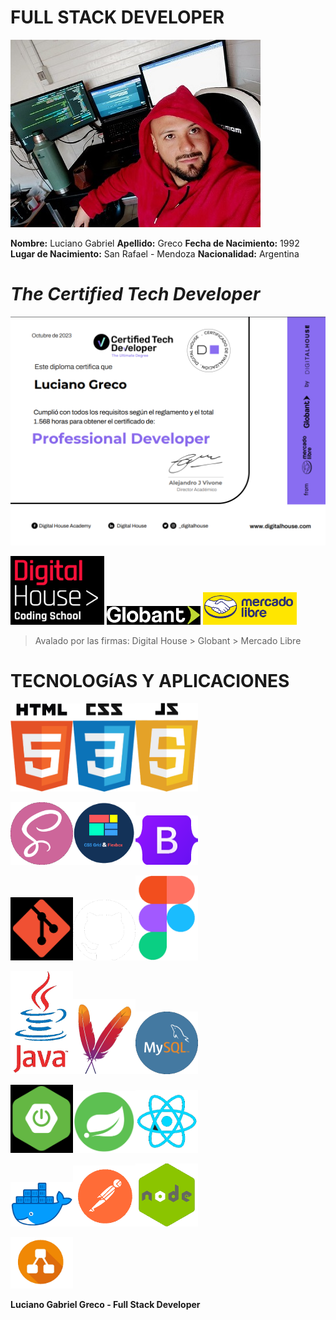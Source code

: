 **FULL STACK DEVELOPER**
========================

<img src ="./img/LucianoGreco.jpeg" width="400">

**Nombre:** Luciano Gabriel
**Apellido:** Greco 
**Fecha de Nacimiento:** 1992
**Lugar de Nacimiento:** San Rafael - Mendoza
**Nacionalidad:** Argentina


*The Certified Tech Developer* 
===============================

![](./img/certified%20tech%20developer.png)

<img src ="./img/digital%20house.png" width="150"> <img src ="./img/globant.png" width="150"> <img src ="./img/mercadoLibre.png" width="150">

> Avalado por las firmas: Digital House > Globant > Mercado Libre


**TECNOLOGíAS Y APLICACIONES**
==============================

<img src ="./img/html.png" width="100"><img src ="./img/css.png" width="100"><img src ="./img/javaScript.png" width="100"> 

<img src ="./img/sass.png" width="100"><img src ="./img/grid&flexbox.png" width="100"><img src ="./img/bootstrap.png" width="100"> 

<img src ="./img/git.png" width="100"><img src ="./img/github.png" width="100"><img src ="./img/figma.png" width="100">

<img src ="./img/Java.png" width="100"><img src ="./img/maven.png" width="100"><img src ="./img/mysql.png" width="100">

<img src ="./img/springBoot.png" width="100"><img src ="./img/spring.png" width="100"><img src ="./img/React.png" width="100"> 

<img src ="./img/docker.png" width="100"><img src ="./img/postman.png" width="100"><img src ="./img/nodejs.png" width="100"> 

<img src ="./img/diagrams.png" width="100"> 

**Luciano Gabriel Greco - Full Stack Developer**